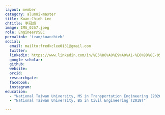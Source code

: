 ```yaml
---
layout: member
category: alumni-master
title: Kuan-Chieh Lee
chtitle: 李冠頡
image: IMG_0267.jpeg
role: Engineer@SEC
permalink: 'team/kuanchieh'
social:
  email: mailto:fredkclee0131@gmail.com
  twitter: 
  linkedin: https://www.linkedin.com/in/%E5%86%A0%E9%A0%A1-%E6%9D%8E-9520b8226?utm_source=share&utm_campaign=share_via&utm_content=profile&utm_medium=ios_app
  google-scholar: 
  github: 
  website: 
  orcid: 
  researchgate: 
  facebook: 
  instagram: 
education:
  - "National Taiwan University, MS in Transportation Engineering (2020)"
  - "National Taiwan University, BS in Civil Engineering (2018)"

---
```



